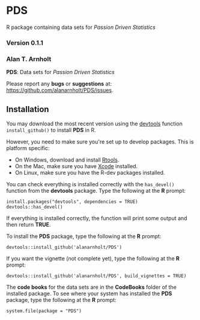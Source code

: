 # PDS

R package containing data sets for *Passion Driven Statistics*


### Version 0.1.1

### Alan T. Arnholt

**PDS**: Data sets for  *Passion Driven Statistics*

Please report any **bugs** or **suggestions** at:
<https://github.com/alanarnholt/PDS/issues>.

## Installation


You may download the most recent version using the [devtools](http://github.com/hadley/devtools) function `install_github()` to install **PDS** in R.

However, you need to make sure you're set up to develop packages. This is platform specific:

* On Windows, download and install [Rtools](http://http://cran.r-project.org/bin/windows/Rtools/).
* On the Mac, make sure you have [Xcode](https://developer.apple.com/xcode/) installed.
* On Linux, make sure you have the R-dev packages installed.

You can check everything is installed correctly with the `has_devel()` function from the **devtools** package. Type the following at 
the **R** prompt:

```{S}
install.packages("devtools", dependencies = TRUE)    
devtools::has_devel()
```

If everything is installed correctly, the function will print some output and then return **TRUE**.

To install the **PDS** package, type the following at the **R** prompt:

```{S}
devtools::install_github('alanarnholt/PDS')
```

If you want the vignette (not complete yet), type the following at the **R** prompt:

```{S}
devtools::install_github('alanarnholt/PDS', build_vignettes = TRUE)
```

The **code books** for the data sets are in the **CodeBooks** folder of the installed package.  To see where your system has installed the **PDS** package, type the following at the **R** prompt:

```{S}
system.file(package = "PDS")
```


